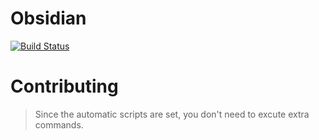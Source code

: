 # Obsidian
[![Build Status](https://travis-ci.org/ZA-PT/Obsidian.svg?branch=master)](https://travis-ci.org/ZA-PT/Obsidian)
# Contributing
> Since the automatic scripts are set, you don't need to excute extra commands.
